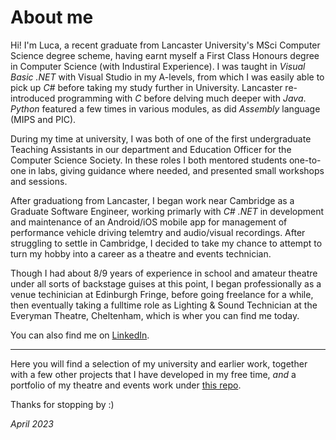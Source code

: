 # About me

Hi! I'm Luca, a recent graduate from Lancaster University's MSci Computer Science degree scheme, having earnt myself a First Class Honours degree in Computer Science (with Industiral Experience). I was taught in *Visual Basic .NET* with Visual Studio in my A-levels, from which I was easily able to pick up _C#_ before taking my study further in University. Lancaster re-introduced programming with _C_ before delving much deeper with _Java_. _Python_ featured a few times in various modules, as did _Assembly_ language (MIPS and PIC).

During my time at university, I was both of one of the first undergraduate Teaching Assistants in our department and Education Officer for the Computer Science Society. In these roles I both mentored students one-to-one in labs, giving guidance where needed, and presented small workshops and sessions.

After graduationg from Lancaster, I began work near Cambridge as a Graduate Software Engineer, working primarly with _C# .NET_ in development and maintenance of an Android/iOS mobile app for management of performance vehicle driving telemtry and audio/visual recordings. After struggling to settle in Cambridge, I decided to take my chance to attempt to turn my hobby into a career as a theatre and events technician.

Though I had about 8/9 years of experience in school and amateur theatre under all sorts of backstage guises at this point, I began professionally as a venue techinician at Edinburgh Fringe, before going freelance for a while, then eventually taking a fulltime role as Lighting & Sound Technician at the Everyman Theatre, Cheltenham, which is wher you can find me today.

You can also find me on [LinkedIn](https://www.linkedin.com/in/luca-davies/).

---

Here you will find a selection of my university and earlier work, together with a few other projects that I have developed in my free time, _and_ a portfolio of my theatre and events work under [this repo](https://github.com/lucadavies/Technician).

Thanks for stopping by :)

_April 2023_

<!---
lucadavies/lucadavies is a ✨ special ✨ repository because its `README.md` (this file) appears on your GitHub profile.
You can click the Preview link to take a look at your changes.
--->
